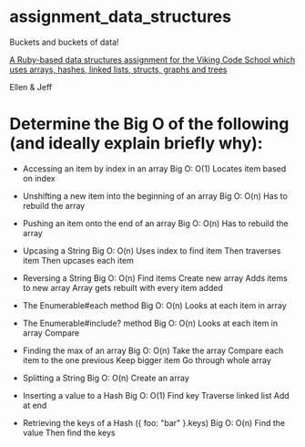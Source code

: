 # assignment_data_structures
Buckets and buckets of data!

[A Ruby-based data structures assignment for the Viking Code School which uses arrays, hashes, linked lists, structs, graphs and trees](http://www.vikingcodeschool.com)

Ellen & Jeff


Determine the Big O of the following (and ideally explain briefly why):
=================================
* Accessing an item by index in an array
	Big O: O(1)
	Locates item based on index

* Unshifting a new item into the beginning of an array
	Big O: O(n)
	Has to rebuild the array
* Pushing an item onto the end of an array
	Big O: O(n)
	Has to rebuild the array
* Upcasing a String
	Big O: O(n)
	Uses index to find item
	Then traverses item
	Then upcases each item
* Reversing a String
	Big O: O(n)
	Find items
	Create new array
	Adds items to new array
	Array gets rebuilt with every item added
* The Enumerable#each method
	Big O: O(n)
	Looks at each item in array
* The Enumerable#include? method
	Big O: O(n)
	Looks at each item in array
	Compare
* Finding the max of an array
	Big O: O(n)
	Take the array
	Compare each item to the one previous
	Keep bigger item
	Go through whole array
* Splitting a String
	Big O: O(n)
	Create an array
* Inserting a value to a Hash
	Big O: O(1)
	Find key
	Traverse linked list
	Add at end
* Retrieving the keys of a Hash ({ foo: "bar" }.keys)
	Big O: O(n)
	Find the value 
	Then find the keys
